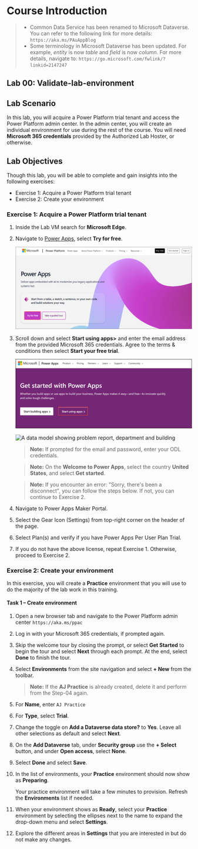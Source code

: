 # Course Introduction
 
> - Common Data Service has been renamed to Microsoft Dataverse. You can refer to the following link for more details: `https://aka.ms/PAuAppBlog`
> - Some terminology in Microsoft Dataverse has been updated. For example, *entity* is now *table* and *field* is now *column*. For more details, navigate to: `https://go.microsoft.com/fwlink/?linkid=2147247`
 
## Lab 00: Validate-lab-environment
 
## Lab Scenario
 
In this lab, you will acquire a Power Platform trial tenant and access the Power Platform admin center. In the admin center, you will create an individual environment for use during the rest of the course. You will need **Microsoft 365 credentials** provided by the Authorized Lab Hoster, or otherwise.
 
## Lab Objectives
 
Though this lab, you will be able to complete and gain insights into the following exercises:
 
-  Exercise 1: Acquire a Power Platform trial tenant
-  Exercise 2: Create your environment
 
### Exercise 1: Acquire a Power Platform trial tenant

1. Inside the Lab VM search for **Microsoft Edge**.

1.  Navigate to [Power Apps](https://powerapps.microsoft.com/), select **Try for free**.

    ![A data model showing problem report, department and building](03-2/media/1-tryforfree.png)

1. Scroll down and select **Start using apps>** and enter the email address from the provided Microsoft 365 credentials. Agree to the terms & conditions then select **Start your free trial**.

    ![A data model showing problem report, department and building](03-2/media/2-startusingapps.png)

    ![A data model showing problem report, department and building](03-2/media/lab011.png)

    >**Note:** If prompted for the email and password, enter your ODL credentials.

    >**Note:** On the **Welcome to Power Apps**, select the country **United States**, and select **Get started**.

    >**Note:** If you encounter an error: "Sorry, there's been a disconnect", you can follow the steps below. If not, you can continue to Exercise 2.

1. Navigate to Power Apps Maker Portal.
1. Select the Gear Icon (Settings) from top-right corner on the header of the page.
1. Select Plan(s) and verify if you have Power Apps Per User Plan Trial.
1. If you do not have the above license, repeat Exercise 1. Otherwise, proceed to Exercise 2.
  
### Exercise 2: Create your environment
 
In this exercise, you will create a **Practice** environment that you will use to do the majority of the lab work in this training.
 
#### Task 1 – Create environment
 
1.  Open a new browser tab and navigate to the Power Platform admin center `https://aka.ms/ppac` 

2.  Log in with your Microsoft 365 credentials, if prompted again.
 
3.  Skip the welcome tour by closing the prompt, or select **Get Started** to begin the tour and select **Next** through each prompt. At the end, select **Done** to finish the tour.
 
4.  Select **Environments** from the site navigation and select **+ New** from the toolbar.

    >**Note:** If the **AJ Practice** is already created, delete it and perform from the Step-04 again.

5.  For **Name**, enter `AJ Practice`

6.  For **Type**, select **Trial**. 

7.  Change the toggle on **Add a Dataverse data store?** to **Yes**. Leave all other selections as default and select **Next**.
 
8.  On the **Add Dataverse** tab, under **Security group** use the **+ Select** button, and under **Open access**, select **None**.

9.  Select **Done** and select **Save**.
 
10. In the list of environments, your **Practice** environment should now show as **Preparing**.
 
    Your practice environment will take a few minutes to provision. Refresh the **Environments** list if needed.
 
11. When your environment shows as **Ready**, select your **Practice** environment by selecting the ellipses next to the name to expand the drop-down menu and select **Settings**.
 
12. Explore the different areas in **Settings** that you are interested in but do not make any changes. 
